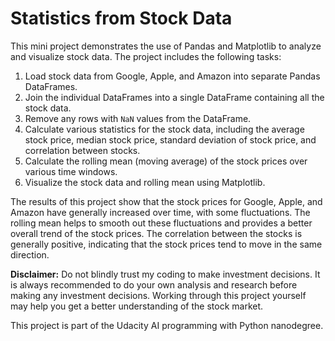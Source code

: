 # Statistics from Stock Data

This mini project demonstrates the use of Pandas and Matplotlib to analyze and visualize stock data. The project includes the following tasks:

1. Load stock data from Google, Apple, and Amazon into separate Pandas DataFrames.
2. Join the individual DataFrames into a single DataFrame containing all the stock data.
3. Remove any rows with `NaN` values from the DataFrame.
4. Calculate various statistics for the stock data, including the average stock price, median stock price, standard deviation of stock price, and correlation between stocks.
5. Calculate the rolling mean (moving average) of the stock prices over various time windows.
6. Visualize the stock data and rolling mean using Matplotlib.

The results of this project show that the stock prices for Google, Apple, and Amazon have generally increased over time, with some fluctuations. The rolling mean helps to smooth out these fluctuations and provides a better overall trend of the stock prices. The correlation between the stocks is generally positive, indicating that the stock prices tend to move in the same direction.

**Disclaimer:** Do not blindly trust my coding to make investment decisions. It is always recommended to do your own analysis and research before making any investment decisions. Working through this project yourself may help you get a better understanding of the stock market.

This project is part of the Udacity AI programming with Python nanodegree.
